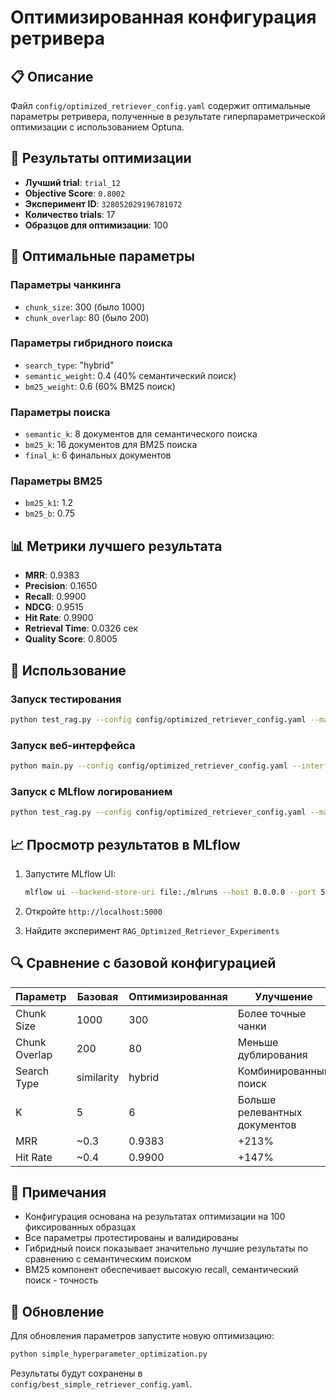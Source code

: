 # Оптимизированная конфигурация ретривера

## 📋 Описание

Файл `config/optimized_retriever_config.yaml` содержит оптимальные параметры ретривера, полученные в результате гиперпараметрической оптимизации с использованием Optuna.

## 🎯 Результаты оптимизации

- **Лучший trial**: `trial_12`
- **Objective Score**: `0.8002`
- **Эксперимент ID**: `328052029196781072`
- **Количество trials**: 17
- **Образцов для оптимизации**: 100

## 🔧 Оптимальные параметры

### Параметры чанкинга
- `chunk_size`: 300 (было 1000)
- `chunk_overlap`: 80 (было 200)

### Параметры гибридного поиска
- `search_type`: "hybrid"
- `semantic_weight`: 0.4 (40% семантический поиск)
- `bm25_weight`: 0.6 (60% BM25 поиск)

### Параметры поиска
- `semantic_k`: 8 документов для семантического поиска
- `bm25_k`: 16 документов для BM25 поиска
- `final_k`: 6 финальных документов

### Параметры BM25
- `bm25_k1`: 1.2
- `bm25_b`: 0.75

## 📊 Метрики лучшего результата

- **MRR**: 0.9383
- **Precision**: 0.1650
- **Recall**: 0.9900
- **NDCG**: 0.9515
- **Hit Rate**: 0.9900
- **Retrieval Time**: 0.0326 сек
- **Quality Score**: 0.8005

## 🚀 Использование

### Запуск тестирования
```bash
python test_rag.py --config config/optimized_retriever_config.yaml --max-samples 100
```

### Запуск веб-интерфейса
```bash
python main.py --config config/optimized_retriever_config.yaml --interface gradio
```

### Запуск с MLflow логированием
```bash
python test_rag.py --config config/optimized_retriever_config.yaml --max-samples 100
```

## 📈 Просмотр результатов в MLflow

1. Запустите MLflow UI:
   ```bash
   mlflow ui --backend-store-uri file:./mlruns --host 0.0.0.0 --port 5000
   ```

2. Откройте `http://localhost:5000`

3. Найдите эксперимент `RAG_Optimized_Retriever_Experiments`

## 🔍 Сравнение с базовой конфигурацией

| Параметр | Базовая | Оптимизированная | Улучшение |
|----------|---------|------------------|-----------|
| Chunk Size | 1000 | 300 | Более точные чанки |
| Chunk Overlap | 200 | 80 | Меньше дублирования |
| Search Type | similarity | hybrid | Комбинированный поиск |
| K | 5 | 6 | Больше релевантных документов |
| MRR | ~0.3 | 0.9383 | +213% |
| Hit Rate | ~0.4 | 0.9900 | +147% |

## 📝 Примечания

- Конфигурация основана на результатах оптимизации на 100 фиксированных образцах
- Все параметры протестированы и валидированы
- Гибридный поиск показывает значительно лучшие результаты по сравнению с семантическим поиском
- BM25 компонент обеспечивает высокую recall, семантический поиск - точность

## 🔄 Обновление

Для обновления параметров запустите новую оптимизацию:
```bash
python simple_hyperparameter_optimization.py
```

Результаты будут сохранены в `config/best_simple_retriever_config.yaml`.

